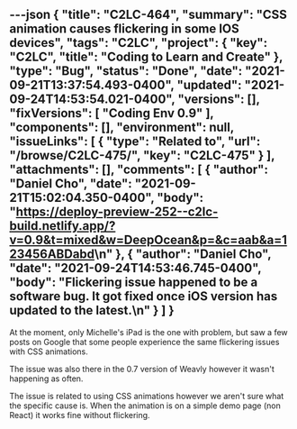 ---json
{
  "title": "C2LC-464",
  "summary": "CSS animation causes flickering in some IOS devices",
  "tags": "C2LC",
  "project": {
    "key": "C2LC",
    "title": "Coding to Learn and Create"
  },
  "type": "Bug",
  "status": "Done",
  "date": "2021-09-21T13:37:54.493-0400",
  "updated": "2021-09-24T14:53:54.021-0400",
  "versions": [],
  "fixVersions": [
    "Coding Env 0.9"
  ],
  "components": [],
  "environment": null,
  "issueLinks": [
    {
      "type": "Related to",
      "url": "/browse/C2LC-475/",
      "key": "C2LC-475"
    }
  ],
  "attachments": [],
  "comments": [
    {
      "author": "Daniel Cho",
      "date": "2021-09-21T15:02:04.350-0400",
      "body": "<https://deploy-preview-252--c2lc-build.netlify.app/?v=0.9&t=mixed&w=DeepOcean&p=&c=aab&a=123456ABDabd>\n"
    },
    {
      "author": "Daniel Cho",
      "date": "2021-09-24T14:53:46.745-0400",
      "body": "Flickering issue happened to be a software bug. It got fixed once iOS version has updated to the latest.\n"
    }
  ]
}
---
At the moment, only Michelle's iPad is the one with problem, but saw a few posts on Google that some people experience the same flickering issues with CSS animations.

The issue was also there in the 0.7 version of Weavly however it wasn't happening as often.

The issue is related to using CSS animations however we aren't sure what the specific cause is. When the animation is on a simple demo page (non React) it works fine without flickering.

        